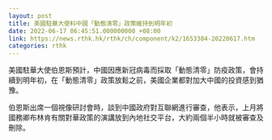 ```yaml
---
layout: post
title: 美國駐華大使料中國「動態清零」政策維持到明年初
date: 2022-06-17 06:45:51.000000000 +08:00
link: https://news.rthk.hk/rthk/ch/component/k2/1653384-20220617.htm
categories: rthk
---
```


美國駐華大使伯恩斯預計，中國因應新冠病毒而採取「動態清零」防疫政策，會持續到明年初，在「動態清零」政策放鬆之前，美國企業都對加大中國的投資感到猶豫。

伯恩斯出席一個視像研討會時，談到中國政府對互聯網進行審查，他表示，上月將國務卿布林肯有關對華政策的演講放到內地社交平台，大約兩個半小時就被審查及刪除。
